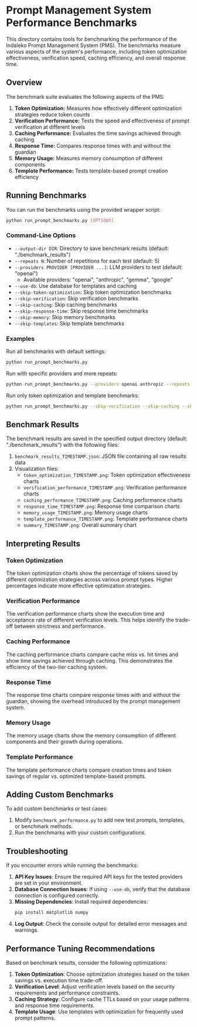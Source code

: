 # Prompt Management System Performance Benchmarks

This directory contains tools for benchmarking the performance of the Indaleko Prompt Management System (PMS). The benchmarks measure various aspects of the system's performance, including token optimization effectiveness, verification speed, caching efficiency, and overall response time.

## Overview

The benchmark suite evaluates the following aspects of the PMS:

1. **Token Optimization:** Measures how effectively different optimization strategies reduce token counts
2. **Verification Performance:** Tests the speed and effectiveness of prompt verification at different levels
3. **Caching Performance:** Evaluates the time savings achieved through caching
4. **Response Time:** Compares response times with and without the guardian
5. **Memory Usage:** Measures memory consumption of different components
6. **Template Performance:** Tests template-based prompt creation efficiency

## Running Benchmarks

You can run the benchmarks using the provided wrapper script:

```bash
python run_prompt_benchmarks.py [OPTIONS]
```

### Command-Line Options

- `--output-dir DIR`: Directory to save benchmark results (default: "./benchmark_results")
- `--repeats N`: Number of repetitions for each test (default: 5)
- `--providers PROVIDER [PROVIDER ...]`: LLM providers to test (default: "openai")
  - Available providers: "openai", "anthropic", "gemma", "google"
- `--use-db`: Use database for templates and caching
- `--skip-token-optimization`: Skip token optimization benchmarks
- `--skip-verification`: Skip verification benchmarks
- `--skip-caching`: Skip caching benchmarks
- `--skip-response-time`: Skip response time benchmarks
- `--skip-memory`: Skip memory benchmarks
- `--skip-templates`: Skip template benchmarks

### Examples

Run all benchmarks with default settings:
```bash
python run_prompt_benchmarks.py
```

Run with specific providers and more repeats:
```bash
python run_prompt_benchmarks.py --providers openai anthropic --repeats 10
```

Run only token optimization and template benchmarks:
```bash
python run_prompt_benchmarks.py --skip-verification --skip-caching --skip-response-time --skip-memory
```

## Benchmark Results

The benchmark results are saved in the specified output directory (default: "./benchmark_results") with the following files:

1. `benchmark_results_TIMESTAMP.json`: JSON file containing all raw results data
2. Visualization files:
   - `token_optimization_TIMESTAMP.png`: Token optimization effectiveness charts
   - `verification_performance_TIMESTAMP.png`: Verification performance charts
   - `caching_performance_TIMESTAMP.png`: Caching performance charts
   - `response_time_TIMESTAMP.png`: Response time comparison charts
   - `memory_usage_TIMESTAMP.png`: Memory usage charts
   - `template_performance_TIMESTAMP.png`: Template performance charts
   - `summary_TIMESTAMP.png`: Overall summary chart

## Interpreting Results

### Token Optimization

The token optimization charts show the percentage of tokens saved by different optimization strategies across various prompt types. Higher percentages indicate more effective optimization strategies.

### Verification Performance

The verification performance charts show the execution time and acceptance rate of different verification levels. This helps identify the trade-off between strictness and performance.

### Caching Performance

The caching performance charts compare cache miss vs. hit times and show time savings achieved through caching. This demonstrates the efficiency of the two-tier caching system.

### Response Time

The response time charts compare response times with and without the guardian, showing the overhead introduced by the prompt management system.

### Memory Usage

The memory usage charts show the memory consumption of different components and their growth during operations.

### Template Performance

The template performance charts compare creation times and token savings of regular vs. optimized template-based prompts.

## Adding Custom Benchmarks

To add custom benchmarks or test cases:

1. Modify `benchmark_performance.py` to add new test prompts, templates, or benchmark methods.
2. Run the benchmarks with your custom configurations.

## Troubleshooting

If you encounter errors while running the benchmarks:

1. **API Key Issues**: Ensure the required API keys for the tested providers are set in your environment.
2. **Database Connection Issues**: If using `--use-db`, verify that the database connection is configured correctly.
3. **Missing Dependencies**: Install required dependencies:
   ```bash
   pip install matplotlib numpy
   ```
4. **Log Output**: Check the console output for detailed error messages and warnings.

## Performance Tuning Recommendations

Based on benchmark results, consider the following optimizations:

1. **Token Optimization**: Choose optimization strategies based on the token savings vs. execution time trade-off.
2. **Verification Level**: Adjust verification levels based on the security requirements and performance constraints.
3. **Caching Strategy**: Configure cache TTLs based on your usage patterns and response time requirements.
4. **Template Usage**: Use templates with optimization for frequently used prompt patterns.
